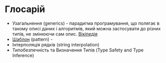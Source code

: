 # Глосарій

+ Узагальнення (generics) - парадигма програмування, що полягає в такому описі даних і алгоритмів, який можна застосувати до різних типів, не змінюючи сам опис. [Вікіпедія](https://uk.wikipedia.org/wiki/Узагальнене_програмування)
+ [Шаблон](2_language_reference/08_patterns.md) (pattern) - 
+ Інтерполяція рядків (string interpolation)
+ Типобезпечність та Визначення Типів (Type Safety and Type Inference)
